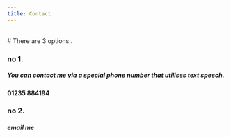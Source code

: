 ```yaml
---
title: Contact
---
```

<br>
# There are 3 options..

### no 1. 


##### You can contact me via a special phone number that utilises text speech. 

#### 01235 884194

### no 2. 


##### email me 